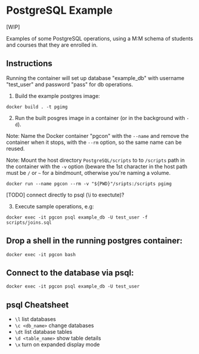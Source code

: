# PostgreSQL Example

[WIP]

Examples of some PostgreSQL operations, using a M:M schema of students and
courses that they are enrolled in.

## Instructions

Running the container will set up database "example_db" with username
"test_user" and password "pass" for db operations.

1. Build the example postgres image:

```
docker build . -t pgimg
```

2. Run the built posgres image in a container (or in the background with `-d`).

Note:
Name the Docker container "pgcon" with the `--name` and remove the container
when it stops, with the `--rm` option, so the same name can be reused.

Note:
Mount the host directory `PostgreSQL/scripts` to to `/scripts` path in the
container with the `-v` option (beware the 1st character in the host path must
be `/` or `~` for a bindmount, otherwise you're naming a volume.

```
docker run --name pgcon --rm -v "${PWD}"/sripts:/scripts pgimg
```

[TODO] connect directly to psql (\i to exectute)?

3. Execute sample operations, e.g:
```
docker exec -it pgcon psql example_db -U test_user -f scripts/joins.sql
```

## Drop a shell in the running postgres container:
```
docker exec -it pgcon bash
```

## Connect to the database via psql:
```
docker exec -it pgcon psql example_db -U test_user
```

## psql Cheatsheet

* `\l` list databases
* `\c <db_name>` change databases
* `\dt` list database tables
* `\d <table_name>` show table details
* `\x` turn on expanded display mode
